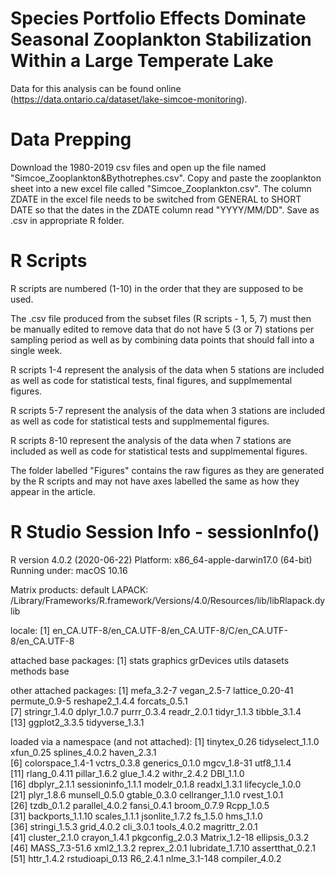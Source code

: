 # Species Portfolio Effects Dominate Seasonal Zooplankton Stabilization Within a Large Temperate Lake

Data for this analysis can be found online (https://data.ontario.ca/dataset/lake-simcoe-monitoring). 

# Data Prepping
Download the 1980-2019 csv files and open up the file named "Simcoe_Zooplankton&Bythotrephes.csv". Copy and paste the zooplankton sheet into a new excel file called "Simcoe_Zooplankton.csv". The column ZDATE in the excel file needs to be switched from GENERAL to SHORT DATE so that the dates in the ZDATE column read "YYYY/MM/DD". Save as .csv in appropriate R folder.

# R Scripts

R scripts are numbered (1-10) in the order that they are supposed to be used.

The .csv file produced from the subset files (R scripts - 1, 5, 7) must then be manually edited to remove data that do not have 5 (3 or 7) stations per sampling period as well as by combining data points that should fall into a single week.

R scripts 1-4 represent the analysis of the data when 5 stations are included as well as code for statistical tests, final figures, and supplmemental figures.

R scripts 5-7 represent the analysis of the data when 3 stations are included as well as code for statistical tests and supplmemental figures.

R scripts 8-10 represent the analysis of the data when 7 stations are included as well as code for statistical tests and supplmemental figures.

The folder labelled "Figures" contains the raw figures as they are generated by the R scripts and may not have axes labelled the same as how they appear in the article.



# R Studio Session Info - sessionInfo()
R version 4.0.2 (2020-06-22)
Platform: x86_64-apple-darwin17.0 (64-bit)
Running under: macOS  10.16

Matrix products: default
LAPACK: /Library/Frameworks/R.framework/Versions/4.0/Resources/lib/libRlapack.dylib

locale:
[1] en_CA.UTF-8/en_CA.UTF-8/en_CA.UTF-8/C/en_CA.UTF-8/en_CA.UTF-8

attached base packages:
[1] stats     graphics  grDevices utils     datasets  methods   base     

other attached packages:
 [1] mefa_3.2-7      vegan_2.5-7     lattice_0.20-41 permute_0.9-5   reshape2_1.4.4  forcats_0.5.1  
 [7] stringr_1.4.0   dplyr_1.0.7     purrr_0.3.4     readr_2.0.1     tidyr_1.1.3     tibble_3.1.4   
[13] ggplot2_3.3.5   tidyverse_1.3.1

loaded via a namespace (and not attached):
 [1] tinytex_0.26      tidyselect_1.1.0  xfun_0.25         splines_4.0.2     haven_2.3.1      
 [6] colorspace_1.4-1  vctrs_0.3.8       generics_0.1.0    mgcv_1.8-31       utf8_1.1.4       
[11] rlang_0.4.11      pillar_1.6.2      glue_1.4.2        withr_2.4.2       DBI_1.1.0        
[16] dbplyr_2.1.1      sessioninfo_1.1.1 modelr_0.1.8      readxl_1.3.1      lifecycle_1.0.0  
[21] plyr_1.8.6        munsell_0.5.0     gtable_0.3.0      cellranger_1.1.0  rvest_1.0.1      
[26] tzdb_0.1.2        parallel_4.0.2    fansi_0.4.1       broom_0.7.9       Rcpp_1.0.5       
[31] backports_1.1.10  scales_1.1.1      jsonlite_1.7.2    fs_1.5.0          hms_1.1.0        
[36] stringi_1.5.3     grid_4.0.2        cli_3.0.1         tools_4.0.2       magrittr_2.0.1   
[41] cluster_2.1.0     crayon_1.4.1      pkgconfig_2.0.3   Matrix_1.2-18     ellipsis_0.3.2   
[46] MASS_7.3-51.6     xml2_1.3.2        reprex_2.0.1      lubridate_1.7.10  assertthat_0.2.1 
[51] httr_1.4.2        rstudioapi_0.13   R6_2.4.1          nlme_3.1-148      compiler_4.0.2   
